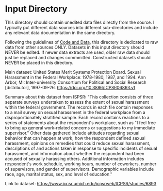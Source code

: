 # Input Directory

This directory should contain unedited data files directly from the source. I typically put different data sources into different sub-directories and include any relevant data documentation in the same directory. 

Following the guidelines of [Code and Data](https://web.stanford.edu/~gentzkow/research/CodeAndData.xhtml#magicparlabel-270), this directory is dedicated to raw data from other sources ONLY. Datasets in this input directory should NEVER be edited. If newer data extracts are used, older raw data should just be replaced and changes commmitted. Constructed datasets should NEVER be placed in this directory. 


Main dataset:
United States Merit Systems Protection Board. Sexual Harassment in the Federal Workplace:  1978-1980, 1987, and 1994. Ann Arbor, MI: Inter-university Consortium for Political and Social Research [distributor], 1997-09-26. https://doi.org/10.3886/ICPSR06893.v1

Summary about this dataset from ISPSR:
"This collection consists of three separate surveys undertaken to assess the extent of sexual harassment within the federal government. The records in each file contain responses to a mail survey on sexual harassment in the federal workplace from a disproportionately stratified sample. Each record contains reactions to a series of statements about the respondent's workplace, such as "I feel free to bring up general work-related concerns or suggestions to my immediate supervisor." Other data gathered include attitudes regarding sexual behavior that can happen at work, how the respondent defined sexual harassment, opinions on remedies that could reduce sexual harassment, descriptions of and actions taken in response to specific incidents of sexual harassment, and information about whether the respondent had been accused of sexually harassing others. Additional information includes respondent's work schedule, working hours, number of coworkers, number of supervisors, and gender of supervisors. Demographic variables include race, age, marital status, sex, and level of education."

Link to dataset: https://www.icpsr.umich.edu/icpsrweb/ICPSR/studies/6893

